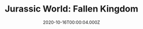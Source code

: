 ---
title: "Jurassic World: Fallen Kingdom"
year: 2018
date: 2020-10-16T00:00:04.000Z
permalink: /almanac/movies/2020-10-16-jurassic-world-fallen-kingdom/index.html
link: https://letterboxd.com/rknightuk/film/jurassic-world-fallen-kingdom/2/
rating: 2
---